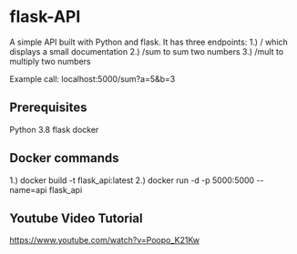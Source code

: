 # flask-API

A simple API built with Python and flask.
It has three endpoints:
1.) / which displays a small documentation
2.) /sum to sum two numbers
3.) /mult to multiply two numbers

Example call: localhost:5000/sum?a=5&b=3

## Prerequisites
Python 3.8
flask
docker

## Docker commands
1.) docker build -t flask_api:latest
2.) docker run -d -p 5000:5000 --name=api flask_api

## Youtube Video Tutorial
https://www.youtube.com/watch?v=Poopo_K21Kw

